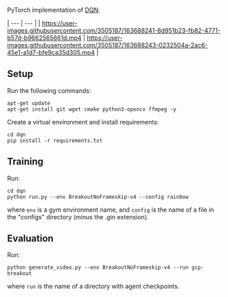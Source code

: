 PyTorch implementation of [DQN](http://web.stanford.edu/class/psych209/Readings/MnihEtAlHassibis15NatureControlDeepRL.pdf).




| --- | --- |
| https://user-images.githubusercontent.com/3505187/163688241-8d951b23-fb82-4771-b57d-b9662565661d.mp4 | https://user-images.githubusercontent.com/3505187/163688243-0232504a-2ac6-45e1-a1d7-bfe9ca35d305.mp4 |



## Setup

Run the following commands:

```
apt-get update
apt-get install git wget cmake python3-opencv ffmpeg -y
```

Create a virtual environment and install requirements:

```
cd dqn
pip install -r requirements.txt
```

## Training

Run:

```
cd dqn
python run.py --env BreakoutNoFrameskip-v4 --config rainbow
```

where `env` is a gym environment name, and `config` is the name of a file in the "configs" directory (minus the .gin extension).

## Evaluation

Run:

```
python generate_video.py --env BreakoutNoFrameskip-v4 --run gcp-breakout
```

where `run` is the name of a directory with agent checkpoints.
